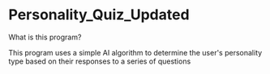 # Personality_Quiz_Updated

What is this program?

This program uses a simple AI algorithm to determine the user's personality type based on their responses to a series of questions

